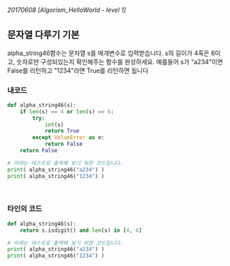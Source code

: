 ###### 20170608 [Algorism_HelloWorld - level 1]

## 문자열 다루기 기본

alpha_string46함수는 문자열 s를 매개변수로 입력받습니다.
s의 길이가 4혹은 6이고, 숫자로만 구성되있는지 확인해주는 함수를 완성하세요.
예를들어 s가 "a234"이면 False를 리턴하고 "1234"라면 True를 리턴하면 됩니다

### 내코드 

```python
def alpha_string46(s):
    if len(s) == 4 or len(s) == 6:
        try:
            int(s)
            return True
        except ValueError as e:
            return False
    return False

# 아래는 테스트로 출력해 보기 위한 코드입니다.
print( alpha_string46("a234") )
print( alpha_string46("1234") )
```

<br>

### 타인의 코드 

```python
def alpha_string46(s):
    return s.isdigit() and len(s) in [4, 6]

# 아래는 테스트로 출력해 보기 위한 코드입니다.
print( alpha_string46("a234") )
print( alpha_string46("1234") )
```

<br>
